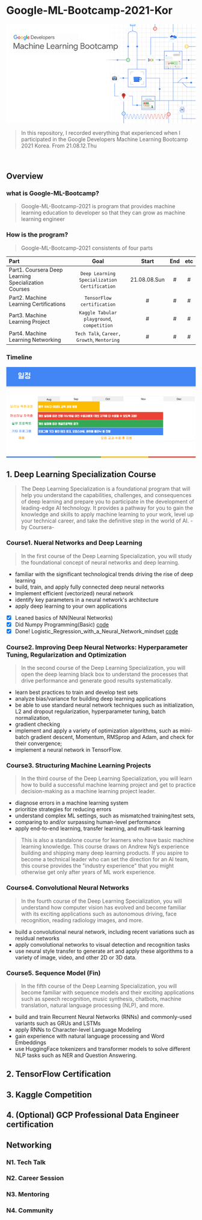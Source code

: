 # Google-ML-Bootcamp-2021-Kor
![logo](./img/main-boot-camp.png)
> In this repository, I recorded everything that experienced when I participated in the Google Developers Machine Learning Bootcamp 2021 Korea. From 21.08.12.Thu
<br>

## Overview
### what is Google-ML-Bootcamp?
> Google-ML-Bootcamp-2021 is program that provides machine learning education to developer so that they can grow as machine learning engineer
### How is the program?
> Google-ML-Bootcamp-2021 consistents of four parts

| Part | Goal | Start | End | etc | 
| :--- | :---: | :---: | :---: | :---: |
| Part1. Coursera Deep Learning Specialization Courses | `Deep Learning Specialization Certification` | 21.08.08.Sun | # | # | # |
| Part2. Machine Learning Certifications | `TensorFlow certification` | # | # | # | 
| Part3. Machine Learning Project | `Kaggle Tabular playground`, `competition` | # | # | # | 
| Part4. Machine Learning Networking | `Tech Talk`, `Career,` `Growth`, `Mentoring` | # | # | # | 

### Timeline
![logo](./img/ml-bootcamp-timeline-2.png)
<br>


## 1. Deep Learning Specialization Course
> The Deep Learning Specialization is a foundational program that will help you understand the capabilities, challenges, and consequences of deep learning and prepare you to participate in the development of leading-edge AI technology. It provides a pathway for you to gain the knowledge and skills to apply machine learning to your work, level up your technical career, and take the definitive step in the world of AI. -by Coursera-


### Course1. Nueral Networks and Deep Learning
> In the first course of the Deep Learning Specialization, you will study the foundational concept of neural networks and deep learning. 
* familiar with the significant technological trends driving the rise of deep learning
* build, train, and apply fully connected deep neural networks
* Implement efficient (vectorized) neural network
* identify key parameters in a neural network's architecture
* apply deep learning to your own applications

- [x] Leaned basics of NN(Neural Networks)
- [x] Did Numpy Programming(Basic) [code]()
- [x] Done! Logistic_Regression_with_a_Neural_Network_mindset [code]()

### Course2. Improving Deep Neural Networks: Hyperparameter Tuning, Regularization and Optimization
> In the second course of the Deep Learning Specialization, you will open the deep learning black box to understand the processes that drive performance and generate good results systematically. 
* learn best practices to train and develop test sets  
* analyze bias/variance for building deep learning applications
* be able to use standard neural network techniques such as initialization, L2 and dropout regularization, hyperparameter tuning, batch normalization, 
* gradient checking
* implement and apply a variety of optimization algorithms, such as mini-batch gradient descent, Momentum, RMSprop and Adam, and check for their convergence; 
* implement a neural network in TensorFlow.


### Course3. Structuring Machine Learning Projects
> In the third course of the Deep Learning Specialization, you will learn how to build a successful machine learning project and get to practice decision-making as a machine learning project leader. 
* diagnose errors in a machine learning system
* prioritize strategies for reducing errors
* understand complex ML settings, such as mismatched training/test sets,
* comparing to and/or surpassing human-level performance
* apply end-to-end learning, transfer learning, and multi-task learning

> This is also a standalone course for learners who have basic machine learning knowledge. This course draws on Andrew Ng’s experience building and shipping many deep learning products. If you aspire to become a technical leader who can set the direction for an AI team, this course provides the "industry experience" that you might otherwise get only after years of ML work experience.

### Course4. Convolutional Neural Networks
> In the fourth course of the Deep Learning Specialization, you will understand how computer vision has evolved and become familiar with its exciting applications such as autonomous driving, face recognition, reading radiology images, and more.
* build a convolutional neural network, including recent variations such as residual networks
* apply convolutional networks to visual detection and recognition tasks
* use neural style transfer to generate art and apply these algorithms to a variety of image, video, and other 2D or 3D data. 

### Course5. Sequence Model (Fin)
> In the fifth course of the Deep Learning Specialization, you will become familiar with sequence models and their exciting applications such as speech recognition, music synthesis, chatbots, machine translation, natural language processing (NLP), and more. 
* build and train Recurrent Neural Networks (RNNs) and commonly-used variants such as GRUs and LSTMs
* apply RNNs to Character-level Language Modeling
* gain experience with natural language processing and Word Embeddings
* use HuggingFace tokenizers and transformer models to solve different NLP tasks such as NER and Question Answering.

## 2. TensorFlow Certification
## 3. Kaggle Competition
## 4. (Optional) GCP Professional Data Engineer certification 
## Networking
### N1. Tech Talk
### N2. Career Session
### N3. Mentoring
### N4. Community
